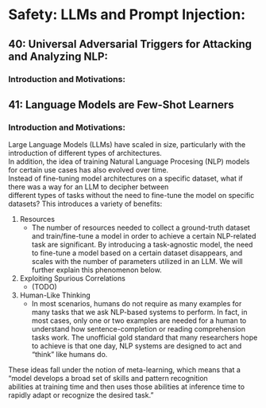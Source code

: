 # Safety: LLMs and Prompt Injection:

## 40: Universal Adversarial Triggers for Attacking and Analyzing NLP:

### Introduction and Motivations:

## 41: Language Models are Few-Shot Learners

### Introduction and Motivations:

Large Language Models (LLMs) have scaled in size, particularly with the introduction of different types of architectures. \
In addition, the idea of training Natural Language Procesing (NLP) models for certain use cases has also evolved over time. \
Instead of fine-tuning model architectures on a specific dataset, what if there was a way for an LLM to decipher between \
different types of tasks without the need to fine-tune the model on specific datasets? This introduces a variety of benefits:

1. Resources
   - The number of resources needed to collect a ground-truth dataset and train/fine-tune a model in order to achieve a certain NLP-related task are significant. By introducing a task-agnostic model, the need to fine-tune a model based on a certain dataset disappears, and scales with the number of parameters utilized in an LLM. We will further explain this phenomenon below.
2. Exploiting Spurious Correlations
   - (TODO)
3. Human-Like Thinking
   - In most scenarios, humans do not require as many examples for many tasks that we ask NLP-based systems to perform. In fact, in most cases, only one or two examples are needed for a human to understand how sentence-completion or reading comprehension tasks work. The unofficial gold standard that many researchers hope to achieve is that one day, NLP systems are designed to act and “think” like humans do.
   
These ideas fall under the notion of meta-learning, which means that a “model develops a broad set of skills and pattern recognition \
abilities at training time and then uses those abilities at inference time to rapidly adapt or recognize the desired task.” 
   
